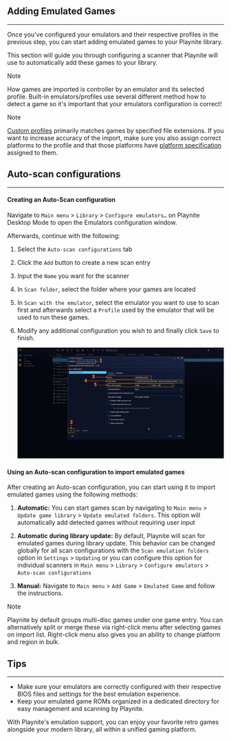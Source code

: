 ## Adding Emulated Games

---------------------

Once you've configured your emulators and their respective profiles in the previous step, you can start adding emulated games to your Playnite library.

This section will guide you through configuring a scanner that Playnite will use to automatically add these games to your library.

> [!NOTE]
> How games are imported is controller by an emulator and its selected profile. Built-in emulators/profiles use several different method how to detect a game so it's important that your emulators configuration is correct!

> [!NOTE]
> [Custom profiles](addingNewEmulators.md#configuring-a-custom-emulator-profile) primarily matches games by specified file extensions. If you want to increase accuracy of the import, make sure you also assign correct platforms to the profile and that those platforms have [platform specification](../../library/libraryManager.md#platform-specification) assigned to them.

## Auto-scan configurations

---------------------

#### Creating an Auto-Scan configuration

Navigate to `Main menu` > `Library` > `Configure emulators…` on Playnite Desktop Mode to open the Emulators configuration window.

Afterwards, continue with the following:

1. Select the `Auto-scan configurations` tab

2. Click the `Add` button to create a new scan entry

3. Input the `Name` you want for the scanner

4. In `Scan folder`, select the folder where your games are located

5. In `Scan with the emulator`, select the emulator you want to use to scan first and afterwards select a `Profile` used by the emulator that will be used to run these games.

6. Modify any additional configuration you wish to and finally click `Save` to finish.

   ![Emulation_ScannerConfig](images/Emulation_ScannerConfig.jpg)

#### Using an Auto-scan configuration to import emulated games

After creating an Auto-scan configuration, you can start using it to import emulated games using the following methods:

1. **Automatic:** You can start games scan by navigating to `Main menu` > `Update game library` > `Update emulated folders`. This option will automatically add detected games without requiring user input

2. **Automatic during library update:** By default, Playnite will scan for emulated games during library update. This behavior can be changed globally for all scan configurations with the `Scan emulation folders` option in `Settings` > `Updating` or you can configure this option for individual scanners in `Main menu` > `Library` > `Configure emulators` > `Auto-scan configurations`

3. **Manual:** Navigate to `Main menu` > `Add Game` > `Emulated Game` and follow the instructions.

> [!NOTE]
> Playnite by default groups multi-disc games under one game entry. You can alternatively split or merge these via right-click menu after selecting games on import list. Right-click menu also gives you an ability to change platform and region in bulk.

## Tips

---------------------

- Make sure your emulators are correctly configured with their respective BIOS files and settings for the best emulation experience.
- Keep your emulated game ROMs organized in a dedicated directory for easy management and scanning by Playnite.

With Playnite's emulation support, you can enjoy your favorite retro games alongside your modern library, all within a unified gaming platform.
